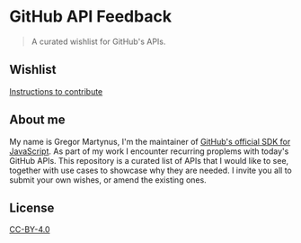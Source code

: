 # GitHub API Feedback

> A curated wishlist for GitHub's APIs.

## Wishlist

[Instructions to contribute](CONTRIBUTING.md)

## About me

My name is Gregor Martynus, I'm the maintainer of [GitHub's official SDK for JavaScript](https://github.com/octokit/rest.js). As part of my work I encounter recurring proplems with today's GitHub APIs. This repository is a curated list of APIs that I would like to see, together with use cases to showcase why they are needed. I invite you all to submit your own wishes, or amend the existing ones.

## License

[CC-BY-4.0](LICENSE.md)
